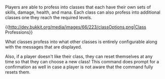 Players are able to profess into classes that each have their own sets of skills, damage, health, and mana. Each class can also profess into additional classes one they reach the required levels. 

{{http://dev.bukkit.org/media/images/66/223/classOptions.png|Class Professions}}

What classes profess into what other classes is entirely configurable along with the messages that are displayed. 

Also, if a player doesn't like their class, they can reset themselves at any time so that they can choose a new class! This command does prompt for a confirmation as well in case a player is not aware that the command fully resets them.